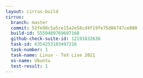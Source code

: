 ```yaml
---
layout: cirrus-build
cirrus:
  branch: master
  commit: 52fe98c5a5ce15a2e58cd4f19fe75d86747ce880
  build-id: 5550489769607168
  github-check-suite-id: 12191832636
  task-id: 6354253103497216
  task-number: 1
  task-name: Linux - TeX Live 2021
  os-name: Ubuntu
  test-result: 1
---
```

